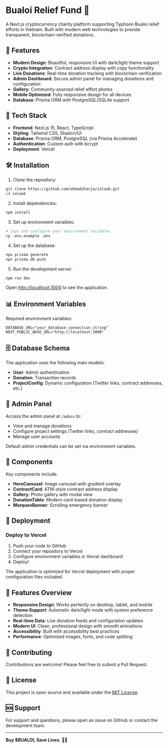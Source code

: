 # Bualoi Relief Fund 🌊

A Next.js cryptocurrency charity platform supporting Typhoon Bualoi relief efforts in Vietnam. Built with modern web technologies to provide transparent, blockchain-verified donations.

## 🌟 Features

- **Modern Design**: Beautiful, responsive UI with dark/light theme support
- **Crypto Integration**: Contract address display with copy functionality
- **Live Donations**: Real-time donation tracking with blockchain verification  
- **Admin Dashboard**: Secure admin panel for managing donations and configuration
- **Gallery**: Community-sourced relief effort photos
- **Mobile Optimized**: Fully responsive design for all devices
- **Database**: Prisma ORM with PostgreSQL/SQLite support

## 🚀 Tech Stack

- **Frontend**: Next.js 15, React, TypeScript
- **Styling**: Tailwind CSS, Shadcn/UI
- **Database**: Prisma ORM, PostgreSQL (via Prisma Accelerate)
- **Authentication**: Custom auth with bcrypt
- **Deployment**: Vercel

## 🛠️ Installation

1. Clone the repository:
```bash
git clone https://github.com/ahmadiharja/iolaub.git
cd iolaub
```

2. Install dependencies:
```bash
npm install
```

3. Set up environment variables:
```bash
# Copy and configure your environment variables
cp .env.example .env
```

4. Set up the database:
```bash
npx prisma generate
npx prisma db push
```

5. Run the development server:
```bash
npm run dev
```

Open [http://localhost:3000](http://localhost:3000) to see the application.

## 📊 Environment Variables

Required environment variables:

```env
DATABASE_URL="your_database_connection_string"
NEXT_PUBLIC_BASE_URL="http://localhost:3000"
```

## 🗄️ Database Schema

The application uses the following main models:
- **User**: Admin authentication
- **Donation**: Transaction records
- **ProjectConfig**: Dynamic configuration (Twitter links, contract addresses, etc.)

## 🔧 Admin Panel

Access the admin panel at `/admin` to:
- View and manage donations
- Configure project settings (Twitter links, contract addresses)
- Manage user accounts

Default admin credentials can be set via environment variables.

## 🎨 Components

Key components include:
- **HeroCarousel**: Image carousel with gradient overlay
- **ContractCard**: ATM-style contract address display
- **Gallery**: Photo gallery with modal view
- **DonationTable**: Modern card-based donation display
- **MarqueeBanner**: Scrolling emergency banner

## 🚀 Deployment

### Deploy to Vercel

1. Push your code to GitHub
2. Connect your repository to Vercel
3. Configure environment variables in Vercel dashboard
4. Deploy!

The application is optimized for Vercel deployment with proper configuration files included.

## 📱 Features Overview

- **Responsive Design**: Works perfectly on desktop, tablet, and mobile
- **Theme Support**: Automatic dark/light mode with system preference detection
- **Real-time Data**: Live donation feeds and configuration updates
- **Modern UI**: Clean, professional design with smooth animations
- **Accessibility**: Built with accessibility best practices
- **Performance**: Optimized images, fonts, and code splitting

## 🤝 Contributing

Contributions are welcome! Please feel free to submit a Pull Request.

## 📄 License

This project is open source and available under the [MIT License](LICENSE).

## 🆘 Support

For support and questions, please open an issue on GitHub or contact the development team.

---

**Buy $BUALOI, Save Lives.** 🌊💙

